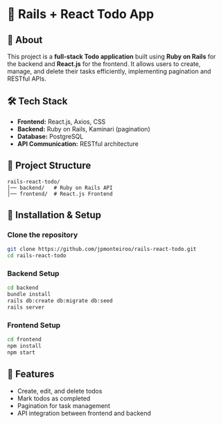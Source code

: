 # 🚀 Rails + React Todo App

## 📌 About
This project is a **full-stack Todo application** built using **Ruby on Rails** for the backend and **React.js** for the frontend. It allows users to create, manage, and delete their tasks efficiently, implementing pagination and RESTful APIs.

## 🛠 Tech Stack
- **Frontend:** React.js, Axios, CSS
- **Backend:** Ruby on Rails, Kaminari (pagination)
- **Database:** PostgreSQL
- **API Communication:** RESTful architecture

## 📂 Project Structure
```
rails-react-todo/
│── backend/   # Ruby on Rails API
│── frontend/  # React.js Frontend
```

## 🔧 Installation & Setup
### Clone the repository
```sh
git clone https://github.com/jpmonteiroo/rails-react-todo.git
cd rails-react-todo
```

### Backend Setup
```sh
cd backend
bundle install
rails db:create db:migrate db:seed
rails server
```

### Frontend Setup
```sh
cd frontend
npm install
npm start
```

## 🚀 Features
- Create, edit, and delete todos
- Mark todos as completed
- Pagination for task management
- API integration between frontend and backend
